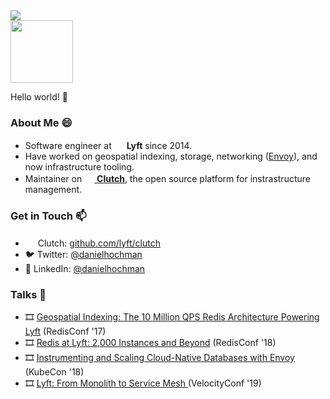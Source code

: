<img src="https://user-images.githubusercontent.com/1004789/86156525-f1b3d780-baba-11ea-88a3-51a7391cd310.png" />
<br>
<img src="https://user-images.githubusercontent.com/4712430/87979981-839a7900-ca98-11ea-9d35-07c01b4cec14.png" width="100px">

Hello world! 👋

### About Me 😄

- Software engineer at <img src="https://user-images.githubusercontent.com/4712430/87979774-31595800-ca98-11ea-9575-6a0cc7f46fcc.png
" width="16px" /> **Lyft** since 2014.
- Have worked on geospatial indexing, storage, networking ([Envoy](https://github.com/envoyproxy/envoy)), and now infrastructure tooling.
- Maintainer on [<img src="https://user-images.githubusercontent.com/4712430/87979407-a11b1300-ca97-11ea-9c03-c016e45501a4.png" width="16px" /> **Clutch**](https://github.com/lyft/clutch), the open source platform for instrastructure management.

### Get in Touch 📫
- <img src="https://user-images.githubusercontent.com/4712430/87979407-a11b1300-ca97-11ea-9c03-c016e45501a4.png" width="16px" />&nbsp;Clutch: [github.com/lyft/clutch](https://github.com/lyft/clutch)
- 🐦&nbsp;Twitter: [@danielhochman](https://twitter.com/danielhochman)
- 👔&nbsp;LinkedIn: [@danielhochman](https://linkedin.com/in/danielhochman)

### Talks 💬
- 🎞️ [Geospatial Indexing: The 10 Million QPS Redis Architecture Powering Lyft](https://www.youtube.com/watch?v=cSFWlF96Sds) (RedisConf '17)
- 🎞️ [Redis at Lyft: 2,000 Instances and Beyond](https://www.youtube.com/watch?v=U4WspAKekqM) (RedisConf '18)
- 🎞️ [Instrumenting and Scaling Cloud-Native Databases with Envoy](https://www.youtube.com/watch?v=1e2_Ljxe0Sg) (KubeCon '18)
- 🎞️ [Lyft: From Monolith to Service Mesh
](https://www.youtube.com/watch?v=fGvVqp8GQBw) (VelocityConf '19)
